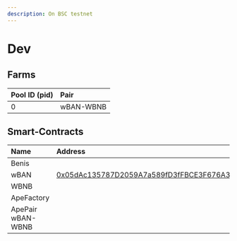 ```yaml
---
description: On BSC testnet
---
```


# Dev

## Farms

| Pool ID \(pid\) | Pair |
| :--- | :--- |
| 0 | wBAN-WBNB |

## Smart-Contracts

| Name | Address |
| :--- | :--- |
| Benis |  |
| wBAN | [0x05dAc135787D2059A7a589fD3fFBCE3F676A3B8e](https://testnet.bscscan.com/address/0x05dAc135787D2059A7a589fD3fFBCE3F676A3B8e#code) |
| WBNB |  |
| ApeFactory |  |
| ApePair wBAN-WBNB |  |



